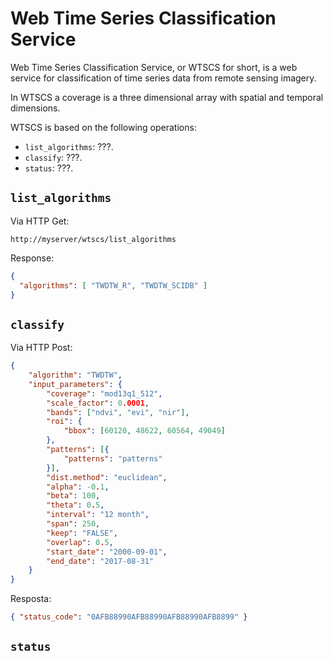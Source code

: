 # Web Time Series Classification Service

Web Time Series Classification Service, or WTSCS for short, is a web service for classification of time series data from remote sensing imagery.

In WTSCS a coverage is a three dimensional array with spatial and temporal dimensions.

WTSCS is based on the following operations:
* ```list_algorithms```: ???.
* ```classify```: ???.
* ```status```: ???.


## ```list_algorithms```

Via HTTP Get:
```
http://myserver/wtscs/list_algorithms
```

Response:
```json
{
  "algorithms": [ "TWDTW_R", "TWDTW_SCIDB" ]
}
```


## ```classify```

Via HTTP Post:
```json
{
	"algorithm": "TWDTW",
	"input_parameters": {
		"coverage": "mod13q1_512",
		"scale_factor": 0.0001,
		"bands": ["ndvi", "evi", "nir"],
		"roi": {
			"bbox": [60120, 48622, 60564, 49049]
		},
		"patterns": [{
			"patterns": "patterns"
		}],
		"dist.method": "euclidean",
		"alpha": -0.1,
		"beta": 100,
		"theta": 0.5,
		"interval": "12 month",
		"span": 250,
		"keep": "FALSE",
		"overlap": 0.5,
		"start_date": "2000-09-01",
		"end_date": "2017-08-31"
	}
}
```

Resposta:
```json
{ "status_code": "0AFB88990AFB88990AFB88990AFB8899" }
```


## ```status```
